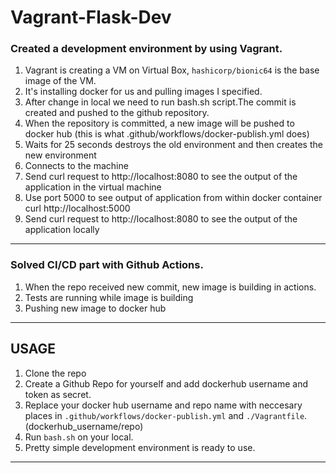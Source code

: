 # Vagrant-Flask-Dev

### Created a development environment by using Vagrant. 
1. Vagrant is creating a VM on Virtual Box, `hashicorp/bionic64` is the base image of the VM. 
2. It's installing docker for us and pulling images I specified.
3. After change in local we need to run bash.sh script.The commit is created and pushed to the github repository.
4. When the repository is committed, a new image will be pushed to docker hub (this is what .github/workflows/docker-publish.yml does)
5. Waits for 25 seconds destroys the old environment and then creates the new environment
6. Connects to the machine
7. Send curl request to http://localhost:8080 to see the output of the application in the virtual machine
8. Use port 5000 to see output of application from within docker container
curl http://localhost:5000
9. Send curl request to http://localhost:8080 to see the output of the application locally
-----
### Solved CI/CD part with Github Actions.
1. When the repo received new commit, new image is building in actions.
2. Tests are running while image is building
3. Pushing new image to docker hub
-----
## USAGE
1. Clone the repo
2. Create a Github Repo for yourself and add dockerhub username and token as secret.
3. Replace your docker hub username and repo name with neccesary places in `.github/workflows/docker-publish.yml` and `./Vagrantfile`. (dockerhub_username/repo)
5. Run `bash.sh` on your local.
6. Pretty simple development environment is ready to use.
-----
